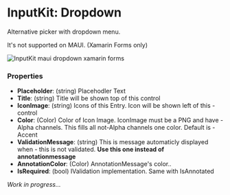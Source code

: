 # InputKit: Dropdown
Alternative picker with dropdown menu.

It's not supported on MAUI. (Xamarin Forms only)

![InputKit maui dropdown xamarin forms](https://media.giphy.com/media/CjGR8p3HoeOup8r21J/giphy.gif)

### Properties

- **Placeholder**: (string) Placehodler Text
- **Title**: (string) Title will be shown top of this control
- **IconImage**: (string) Icons of this Entry. Icon will be shown left of this - control
- **Color**: (Color) Color of Icon Image. IconImage must be a PNG and have - Alpha channels. This fills all not-Alpha channels one color. Default is - Accent
- **ValidationMessage**: (string) This is message automaticly displayed when - this is not validated. **Use this one instead of annotationmessage**
- **AnnotationColor**: (Color) AnnotationMessage's color..
- **IsRequired**: (bool) IValidation implementation. Same with IsAnnotated


_Work in progress..._